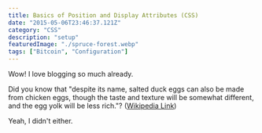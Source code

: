 ```yaml
---
title: Basics of Position and Display Attributes (CSS)
date: "2015-05-06T23:46:37.121Z"
category: "CSS"
description: "setup"
featuredImage: "./spruce-forest.webp"
tags: ["Bitcoin", "Configuration"]
---
```


Wow! I love blogging so much already.

Did you know that "despite its name, salted duck eggs can also be made from
chicken eggs, though the taste and texture will be somewhat different, and the
egg yolk will be less rich."?
([Wikipedia Link](http://en.wikipedia.org/wiki/Salted_duck_egg))

Yeah, I didn't either.
